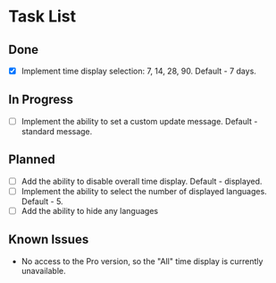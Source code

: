 # Task List

## Done

- [x] Implement time display selection: 7, 14, 28, 90. Default - 7 days.

## In Progress

- [ ] Implement the ability to set a custom update message. Default - standard message.

## Planned

- [ ] Add the ability to disable overall time display. Default - displayed.
- [ ] Implement the ability to select the number of displayed languages. Default - 5.
- [ ] Add the ability to hide any languages

## Known Issues

- No access to the Pro version, so the "All" time display is currently unavailable.